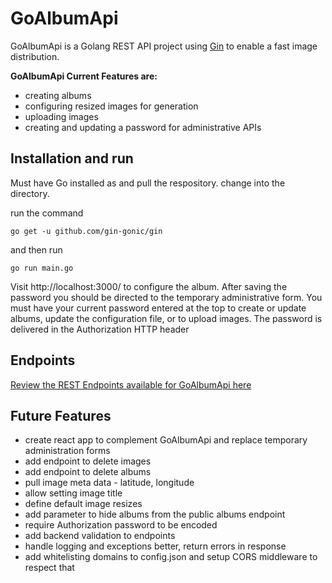 # GoAlbumApi

GoAlbumApi is a Golang REST API project using [Gin](https://github.com/gin-gonic/gin) to enable a fast image distribution.

**GoAlbumApi Current Features are:**

- creating albums
- configuring resized images for generation
- uploading images
- creating and updating a password for administrative APIs

## Installation and run

Must have Go installed as and pull the respository. change into the directory.

run the command

```
go get -u github.com/gin-gonic/gin
```

and then run

```
go run main.go
```

Visit http://localhost:3000/ to configure the album. After saving the password you should be directed to the temporary administrative form. You must have your current password entered at the top to create or update albums, update the configuration file, or to upload images. The password is delivered in the Authorization HTTP header


## Endpoints

[Review the REST Endpoints available for GoAlbumApi here](APIREFERENCE.md)


## Future Features

* create react app to complement GoAlbumApi and replace temporary administration forms
* add endpoint to delete images
* add endpoint to delete albums
* pull image meta data - latitude, longitude
* allow setting image title
* define default image resizes
* add parameter to hide albums from the public albums endpoint
* require Authorization password to be encoded
* add backend validation to endpoints
* handle logging and exceptions better, return errors in response
* add whitelisting domains to config.json and setup CORS middleware to respect that
